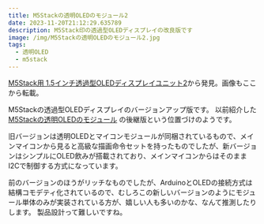 ```yaml
---
title: M5Stackの透明OLEDのモジュール2
date: 2023-11-20T21:12:29.635789
description: M5Stack印の透過型OLEDディスプレイの改良版です
image: /img/M5Stackの透明OLEDのモジュール2.jpg
tags:
  - 透明OLED
  - m5stack
---
```

[M5Stack用 1.5インチ透過型OLEDディスプレイユニット2](https://www.switch-science.com/products/9273)から発見。画像もここから転載。

M5Stackの透過型OLEDディスプレイのバージョンアップ版です。
以前紹介した [M5Stackの透明OLEDのモジュール](../../post/m5stackの透明oledのモジュール) の後継版という位置づけのようです。

旧バージョンは透明OLEDとマイコンモジュールが同梱されているもので、メインマイコンから見ると高級な描画命令セットを持ったものでしたが、新バージョンはシンプルにOLED飲みが搭載されており、メインマイコンからはそのままI2Cで制御する方式になっています。

前のバージョンのほうがリッチなものでしたが、ArduinoとOLEDの接続方式は結構コモデティ化されているので、むしろこの新しいバージョンのようにモジュール単体のみが実装されている方が、嬉しい人も多いのかな、なんて推測したりします。
製品設計って難しいですね。



